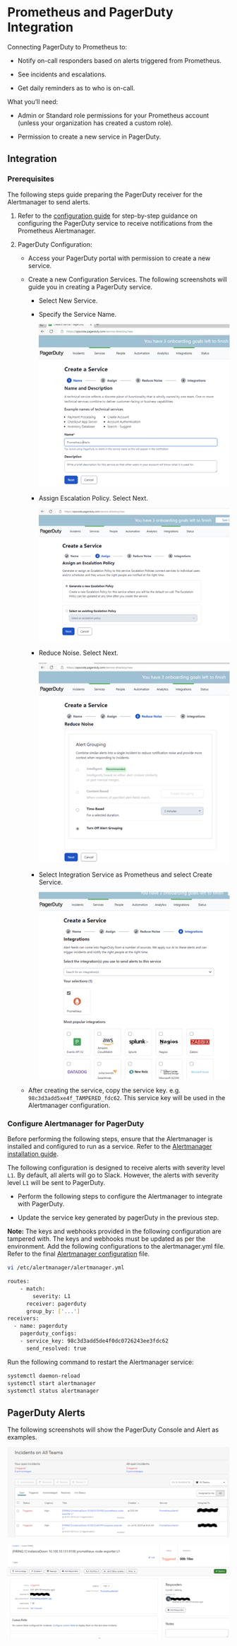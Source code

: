 # Prometheus and PagerDuty Integration

Connecting PagerDuty to Prometheus to:

* Notify on-call responders based on alerts triggered from Prometheus.

* See incidents and escalations.

* Get daily reminders as to who is on-call.

What you’ll need:

* Admin or Standard role permissions for your Prometheus account (unless your organization has created a custom role).

* Permission to create a new service in PagerDuty.

## Integration

### Prerequisites

The following steps guide preparing the PagerDuty receiver for the Alertmanager to send alerts.

1. Refer to the [configuration guide](https://grafana.com/blog/2020/02/25/step-by-step-guide-to-setting-up-prometheus-alertmanager-with-slack-pagerduty-and-gmail/) for step-by-step guidance on configuring the PagerDuty service to receive notifications from the Prometheus Alertmanager.

1. PagerDuty Configuration:

    * Access your PagerDuty portal with permission to create a new service.

    * Create a new Configuration Services. The following screenshots will guide you in creating a PagerDuty service.

        * Select New Service.

        * Specify the Service Name.

            ![New Service](./images/PD-1.png)

        * Assign Escalation Policy. Select Next.

            ![Escalation Policy](./images/PD-2.png)

        * Reduce Noise. Select Next.

            ![Reduce Noise](./images/PD-3.png)

        * Select Integration Service as Prometheus and select Create Service.

            ![Integration](./images/PD-4.png)

    * After creating the service, copy the service key. e.g. `98c3d3add5xe4f_TAMPERED_fdc62`. This service key will be used in the Alertmanager configuration.

### Configure Alertmanager for PagerDuty

Before performing the following steps, ensure that the Alertmanager is installed and configured to run as a service. Refer to the [Alertmanager installation guide](./Prometheus_Monitor_configuration_and_alerting.md).

The following configuration is designed to receive alerts with severity level `L1`. By default, all alerts will go to Slack. However, the alerts with severity level `L1` will be sent to PagerDuty.

* Perform the following steps to configure the Alertmanager to integrate with PagerDuty.

* Update the service key generated by pagerDuty in the previous step.

**Note:** The keys and webhooks provided in the following configuration are tampered with. The keys and webhooks must be updated as per the environment. Add the following configurations to the alertmanager.yml file. Refer to the final [Alertmanager configuration](.configs/alertmanager.yml) file.

```sh
vi /etc/alertmanager/alertmanager.yml
```

```sh
routes:
    - match:
        severity: L1
      receiver: pagerduty
      group_by: ['...']
receivers:
  - name: pagerduty
    pagerduty_configs:
    - service_key: 98c3d3add5de4f0dc0726243ee3fdc62
      send_resolved: true
```

Run the following command to restart the Alertmanager service:

```sh
systemctl daemon-reload
systemctl start alertmanager
systemctl status alertmanager
```

## PagerDuty Alerts

The following screenshots will show the PagerDuty Console and Alert as examples.

![PagerDuty Console](./images/PD-5.png)

![PagerDuty Alert](./images/PD-6.png)

